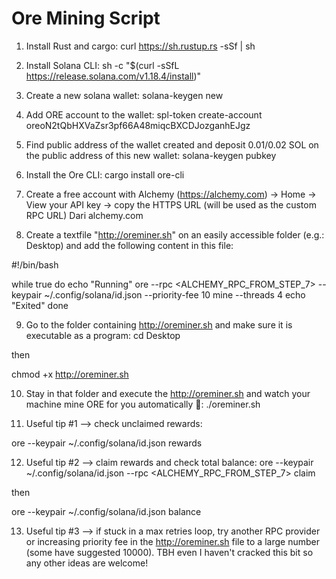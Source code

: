 # Ore Mining Script

1. Install Rust and cargo:
curl https://sh.rustup.rs -sSf | sh

2. Install Solana CLI:
sh -c "$(curl -sSfL https://release.solana.com/v1.18.4/install)"

3. Create a new solana wallet:
solana-keygen new

4. Add ORE account to the wallet:
spl-token create-account oreoN2tQbHXVaZsr3pf66A48miqcBXCDJozganhEJgz

5. Find public address of the wallet created and deposit 0.01/0.02 SOL on the public address of this new wallet:
solana-keygen pubkey

6. Install the Ore CLI:
cargo install ore-cli

7. Create a free account with Alchemy (https://alchemy.com) -> Home -> View your API key -> copy the HTTPS URL (will be used as the custom RPC URL)
Dari alchemy.com

8. Create a textfile "http://oreminer.sh" on an easily accessible folder (e.g.: Desktop) and add the following content in this file:

#!/bin/bash

while true
do
  echo "Running"
  ore --rpc <ALCHEMY_RPC_FROM_STEP_7> --keypair ~/.config/solana/id.json --priority-fee 10 mine --threads 4
  echo "Exited"
done

9. Go to the folder containing http://oreminer.sh and make sure it is executable as a program:
cd Desktop

then

chmod +x http://oreminer.sh

10. Stay in that folder and execute the http://oreminer.sh and watch your machine mine ORE for you automatically 🤑:
./oreminer.sh

11. Useful tip #1 --> check unclaimed rewards:

ore --keypair ~/.config/solana/id.json rewards

12. Useful tip #2 --> claim rewards and check total balance:
ore --keypair ~/.config/solana/id.json --rpc <ALCHEMY_RPC_FROM_STEP_7> claim

then

ore --keypair ~/.config/solana/id.json balance

13. Useful tip #3 --> if stuck in a max retries loop, try another RPC provider or increasing priority fee in the http://oreminer.sh file to a large number (some have suggested 10000). TBH even I haven't cracked this bit so any other ideas are welcome! 
